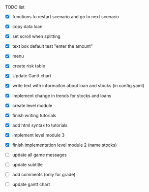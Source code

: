 TODO list
- [X] functions to restart scenario and go to next scenario
- [X] copy data loan
- [X] set scroll when splitting
- [X] text box default test "enter the amount"
- [X] menu 
- [X] create risk table
- [X] Update Gantt chart
- [X] write text with informaiton about loan and stocks (in config.yaml)
- [X] implement change in trends for stocks and loans
- [X] create level module
- [X] finish writing tutorials 
- [X] add html syntax to tutorials
- [X] implement level module 3
- [X] finish implementation level module 2 (name stocks)
- [ ] update all game messages
- [ ] update subtitle
- [ ] add comments (only for grade)
- [ ] update gantt chart


